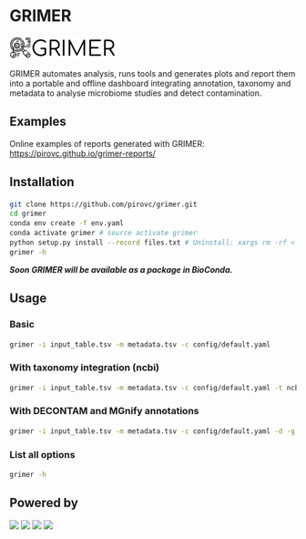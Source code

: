 # GRIMER

![GRIMER](grimer/img/logo.png)

GRIMER automates analysis, runs tools and generates plots and report them into a portable and offline dashboard integrating annotation, taxonomy and metadata to analyse microbiome studies and detect contamination.

## Examples

Online examples of reports generated with GRIMER: https://pirovc.github.io/grimer-reports/

## Installation

```bash
git clone https://github.com/pirovc/grimer.git
cd grimer
conda env create -f env.yaml
conda activate grimer # source activate grimer
python setup.py install --record files.txt # Uninstall: xargs rm -rf < files.txt
grimer -h
```
***Soon GRIMER will be available as a package in BioConda.***

## Usage

### Basic
```bash
grimer -i input_table.tsv -m metadata.tsv -c config/default.yaml
```

### With taxonomy integration (ncbi)
```bash
grimer -i input_table.tsv -m metadata.tsv -c config/default.yaml -t ncbi #optional -b taxdump.tar.gz
```

### With DECONTAM and MGnify annotations
```bash
grimer -i input_table.tsv -m metadata.tsv -c config/default.yaml -d -g
```

### List all options 
```bash
grimer -h
```

## Powered by

[<img src="https://static.bokeh.org/branding/logos/bokeh-logo.png" width="100">](https://bokeh.org)
[<img src="https://pandas.pydata.org/static/img/pandas.svg" width="100">](https://pandas.org)
[<img src="https://www.scipy.org/_static/logo.png" width="100">](https://scipy.org)
[<img src="http://scikit-bio.org/assets/logo.svg" width="100">](https://scikit-bio.org)
